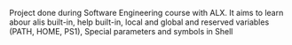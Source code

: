 Project done during Software Engineering course with ALX. It aims to learn abour alis built-in, help built-in, local and global and reserved variables (PATH, HOME, PS1), Special parameters and symbols in Shell
